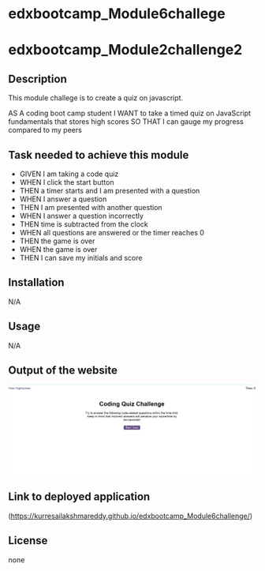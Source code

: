 # edxbootcamp_Module6challege

# edxbootcamp_Module2challenge2


## Description

This module challege is to create a quiz on javascript.

AS A coding boot camp student
I WANT to take a timed quiz on JavaScript fundamentals that stores high scores
SO THAT I can gauge my progress compared to my peers

## Task needed to achieve this module

* GIVEN I am taking a code quiz
* WHEN I click the start button
* THEN a timer starts and I am presented with a question
* WHEN I answer a question
* THEN I am presented with another question
* WHEN I answer a question incorrectly
* THEN time is subtracted from the clock
* WHEN all questions are answered or the timer reaches 0
* THEN the game is over
* WHEN the game is over
* THEN I can save my initials and score


## Installation

N/A

## Usage 

N/A

## Output of the website


![alt text](assets/output.png)



## Link to deployed application

(https://kurresailakshmareddy.github.io/edxbootcamp_Module6challenge/)

## License

none






